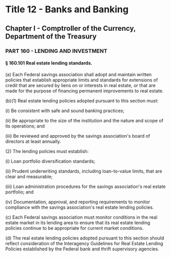 
# Title 12 - Banks and Banking
## Chapter I - Comptroller of the Currency, Department of the Treasury
### PART 160 - LENDING AND INVESTMENT
#### § 160.101 Real estate lending standards.

(a) Each Federal savings association shall adopt and maintain written policies that establish appropriate limits and standards for extensions of credit that are secured by liens on or interests in real estate, or that are made for the purpose of financing permanent improvements to real estate.

(b)(1) Real estate lending policies adopted pursuant to this section must:

(i) Be consistent with safe and sound banking practices;

(ii) Be appropriate to the size of the institution and the nature and scope of its operations; and

(iii) Be reviewed and approved by the savings association's board of directors at least annually.

(2) The lending policies must establish:

(i) Loan portfolio diversification standards;

(ii) Prudent underwriting standards, including loan-to-value limits, that are clear and measurable;

(iii) Loan administration procedures for the savings association's real estate portfolio; and

(iv) Documentation, approval, and reporting requirements to monitor compliance with the savings association's real estate lending policies.

(c) Each Federal savings association must monitor conditions in the real estate market in its lending area to ensure that its real estate lending policies continue to be appropriate for current market conditions.

(d) The real estate lending policies adopted pursuant to this section should reflect consideration of the Interagency Guidelines for Real Estate Lending Policies established by the Federal bank and thrift supervisory agencies.
